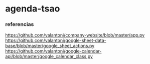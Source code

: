 # agenda-tsao
### referencias
https://github.com/valantoni/company-website/blob/master/app.py
https://github.com/valantoni/google-sheet-data-base/blob/master/google_sheet_actions.py
https://github.com/valantoni/google-calendar-api/blob/master/google_calendar_class.py
